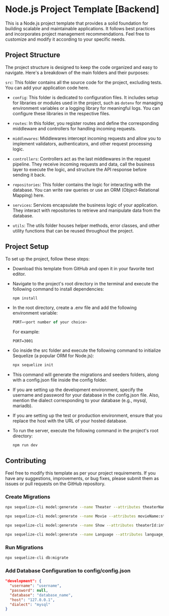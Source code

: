 # Node.js Project Template [Backend]

This is a Node.js project template that provides a solid foundation for building scalable and maintainable applications. It follows best practices and incorporates project management recommendations. Feel free to customize and modify it according to your specific needs.

## Project Structure
The project structure is designed to keep the code organized and easy to navigate. Here's a breakdown of the main folders and their purposes:

`src`: This folder contains all the source code for the project, excluding tests. You can add your application code here.

  - `config`: This folder is dedicated to configuration files. It includes setup for libraries or modules used in the project, such as `dotenv` for managing environment variables or a logging library for meaningful logs. You can configure these libraries in the respective files.

  - `routes`: In this folder, you register routes and define the corresponding middleware and controllers for handling incoming requests.

  - `middlewares`: Middlewares intercept incoming requests and allow you to implement validators, authenticators, and other request processing logic.

  - `controllers`: Controllers act as the last middlewares in the request pipeline. They receive incoming requests and data, call the business layer to execute the logic, and structure the API response before sending it back.

  - `repositories`: This folder contains the logic for interacting with the database. You can write raw queries or use an ORM (Object-Relational Mapping) here.

  - `services`: Services encapsulate the business logic of your application. They interact with repositories to retrieve and manipulate data from the database.

  - `utils`: The utils folder houses helper methods, error classes, and other utility functions that can be reused throughout the project.

## Project Setup
To set up the project, follow these steps:

  - Download this template from GitHub and open it in your favorite text editor.

  - Navigate to the project's root directory in the terminal and execute the following command to install dependencies:

    ```bash
    npm install
    ```
  - In the root directory, create a .env file and add the following environment variable:
    ```js
    PORT=<port number of your choice>
    ```
    For example:
    ```
    PORT=3001
    ```
  - Go inside the src folder and execute the following command to initialize Sequelize (a popular ORM for Node.js):
    ```bash
    npx sequelize init
    ```
  - This command will generate the migrations and seeders folders, along with a config.json file inside the config folder.

  - If you are setting up the development environment, specify the username and password for your database in the config.json file. Also, mention the dialect corresponding to your database (e.g., mysql, mariadb).

  - If you are setting up the test or production environment, ensure that you replace the host with the URL of your hosted database.

  - To run the server, execute the following command in the project's root directory:
    ```bash
    npm run dev
    ```

## Contributing
Feel free to modify this template as per your project requirements. If you have any suggestions, improvements, or bug fixes, please submit them as issues or pull requests on the GitHub repository.


### **Create Migrations**
```bash
npx sequelize-cli model:generate --name Theater --attributes theaterName:string,address:string
```

```bash
npx sequelize-cli model:generate --name Movie --attributes movieName:string,languageId:integer
```

```bash
npx sequelize-cli model:generate --name Show --attributes theaterId:integer,movieId:integer,date:date,time:time
```

```bash
npx sequelize-cli model:generate --name Language --attributes language_Name:string
```

### **Run Migrations**
```bash
npx sequelize-cli db:migrate
```


### **Add Database Configuration to config/config.json**
```json
"development": {
  "username": "username", 
  "password": null,          
  "database": "database_name",
  "host": "127.0.0.1",          
  "dialect": "mysql"             
}
```